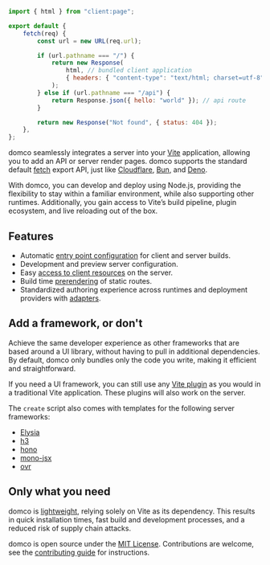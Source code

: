 ```js {1,9,13}
import { html } from "client:page";

export default {
	fetch(req) {
		const url = new URL(req.url);

		if (url.pathname === "/") {
			return new Response(
				html, // bundled client application
				{ headers: { "content-type": "text/html; charset=utf-8" } },
			);
		} else if (url.pathname === "/api") {
			return Response.json({ hello: "world" }); // api route
		}

		return new Response("Not found", { status: 404 });
	},
};
```

domco seamlessly integrates a server into your [Vite](https://vitejs.dev) application, allowing you to add an API or server render pages. domco supports the standard default [fetch](https://developer.mozilla.org/en-US/docs/Web/API/Fetch_API) export API, just like [Cloudflare](https://developers.cloudflare.com/workers/runtime-apis/fetch/#syntax), [Bun](https://bun.sh/docs/api/http#export-default-syntax), and [Deno](https://docs.deno.com/runtime/fundamentals/http_server/#default-fetch-export).

With domco, you can develop and deploy using Node.js, providing the flexibility to stay within a familiar environment, while also supporting other runtimes. Additionally, you gain access to Vite’s build pipeline, plugin ecosystem, and live reloading out of the box.

## Features

- Automatic [entry point configuration](/tutorial#entry-points) for client and server builds.
- Development and preview server configuration.
- Easy [access to client resources](/tutorial#virtual-modules) on the server.
- Build time [prerendering](/tutorial#prerender) of static routes.
- Standardized authoring experience across runtimes and deployment providers with [adapters](/deploy#adapters).

## Add a framework, or don't

Achieve the same developer experience as other frameworks that are based around a UI library, without having to pull in additional dependencies. By default, domco only bundles only the code you write, making it efficient and straightforward.

If you need a UI framework, you can still use any [Vite plugin](https://vitejs.dev/plugins/) as you would in a traditional Vite application. These plugins will also work on the server.

The `create` script also comes with templates for the following server frameworks:

- [Elysia](https://elysiajs.com)
- [h3](https://h3.dev)
- [hono](https://hono.dev)
- [mono-jsx](https://github.com/ije/mono-jsx)
- [ovr](https://ovr.robino.dev)

## Only what you need

domco is [lightweight](https://npmgraph.js.org/?q=domco), relying solely on Vite as its dependency. This results in quick installation times, fast build and development processes, and a reduced risk of supply chain attacks.

domco is open source under the [MIT License](https://github.com/rossrobino/domco/blob/main/LICENSE.md). Contributions are welcome, see the [contributing guide](https://github.com/rossrobino/domco/blob/main/CONTRIBUTING.md) for instructions.
